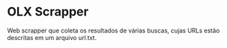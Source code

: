 # OLX Scrapper

Web scrapper que coleta os resultados de várias buscas, cujas URLs estão descritas em um arquivo url.txt.